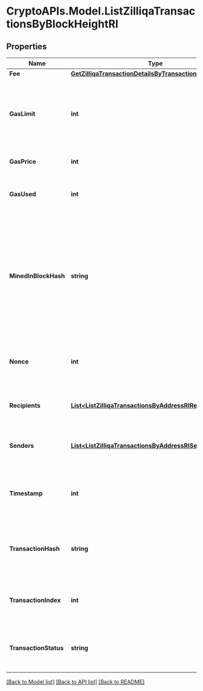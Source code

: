 # CryptoAPIs.Model.ListZilliqaTransactionsByBlockHeightRI

## Properties

Name | Type | Description | Notes
------------ | ------------- | ------------- | -------------
**Fee** | [**GetZilliqaTransactionDetailsByTransactionIDRIFee**](GetZilliqaTransactionDetailsByTransactionIDRIFee.md) |  | 
**GasLimit** | **int** | Represents the maximum amount of gas allowed in the block in order to determine how many transactions it can fit. | 
**GasPrice** | **int** | Defines the price of the gas. | 
**GasUsed** | **int** | Defines how much of the gas for the block has been used. | 
**MinedInBlockHash** | **string** | Represents the hash of the block, which is its unique identifier. It represents a cryptographic digital fingerprint made by hashing the block header twice through the SHA256 algorithm. | 
**Nonce** | **int** | Represents a random value that can be adjusted to satisfy the Proof of Work. | 
**Recipients** | [**List&lt;ListZilliqaTransactionsByAddressRIRecipientsInner&gt;**](ListZilliqaTransactionsByAddressRIRecipientsInner.md) | Defines an object array of the transaction recipients. | 
**Senders** | [**List&lt;ListZilliqaTransactionsByAddressRISendersInner&gt;**](ListZilliqaTransactionsByAddressRISendersInner.md) | Represents an object of addresses that provide the funds. | 
**Timestamp** | **int** | Defines the exact date/time when this block was mined in Unix Timestamp. | 
**TransactionHash** | **string** | Represents the hash of the transaction, which is its unique identifier. | 
**TransactionIndex** | **int** | Defines the numeric representation of the transaction index. | 
**TransactionStatus** | **string** | Defines the status of the transaction, whether it is e.g. pending or complete. | 

[[Back to Model list]](../README.md#documentation-for-models) [[Back to API list]](../README.md#documentation-for-api-endpoints) [[Back to README]](../README.md)

